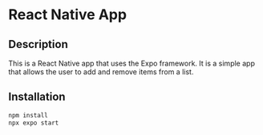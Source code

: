 # React Native App

## Description
This is a React Native app that uses the Expo framework. It is a simple app that allows the user to add and remove items from a list.

## Installation
```bash
npm install
npx expo start
```
